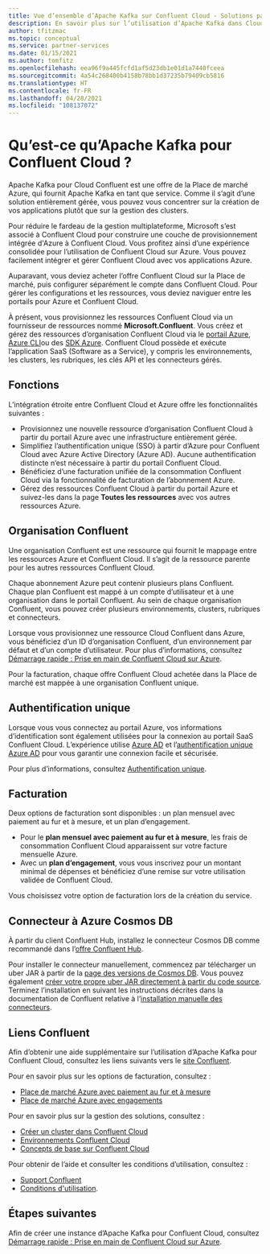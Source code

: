```yaml
---
title: Vue d’ensemble d’Apache Kafka sur Confluent Cloud - Solutions partenaires Azure
description: En savoir plus sur l’utilisation d’Apache Kafka dans Cloud Confluent sur la Place de marché Azure.
author: tfitzmac
ms.topic: conceptual
ms.service: partner-services
ms.date: 01/15/2021
ms.author: tomfitz
ms.openlocfilehash: eea96f9a445fcfd1af5d23db1e01d1a7440fceea
ms.sourcegitcommit: 4a54c268400b4158b78bb1d37235b79409cb5816
ms.translationtype: HT
ms.contentlocale: fr-FR
ms.lasthandoff: 04/28/2021
ms.locfileid: "108137072"
---
```

# <a name="what-is-apache-kafka-for-confluent-cloud"></a>Qu’est-ce qu’Apache Kafka pour Confluent Cloud ?

Apache Kafka pour Cloud Confluent est une offre de la Place de marché Azure, qui fournit Apache Kafka en tant que service. Comme il s’agit d’une solution entièrement gérée, vous pouvez vous concentrer sur la création de vos applications plutôt que sur la gestion des clusters.

Pour réduire le fardeau de la gestion multiplateforme, Microsoft s’est associé à Confluent Cloud pour construire une couche de provisionnement intégrée d'Azure à Confluent Cloud. Vous profitez ainsi d’une expérience consolidée pour l’utilisation de Confluent Cloud sur Azure. Vous pouvez facilement intégrer et gérer Confluent Cloud avec vos applications Azure.

Auparavant, vous deviez acheter l’offre Confluent Cloud sur la Place de marché, puis configurer séparément le compte dans Confluent Cloud. Pour gérer les configurations et les ressources, vous deviez naviguer entre les portails pour Azure et Confluent Cloud.

À présent, vous provisionnez les ressources Confluent Cloud via un fournisseur de ressources nommé **Microsoft.Confluent**. Vous créez et gérez des ressources d’organisation Confluent Cloud via le [portail Azure](https://portal.azure.com/), [Azure CLI](/cli/azure/)ou des [SDK Azure](/azure/#languages-and-tools). Confluent Cloud possède et exécute l’application SaaS (Software as a Service), y compris les environnements, les clusters, les rubriques, les clés API et les connecteurs gérés.

## <a name="capabilities"></a>Fonctions

L’intégration étroite entre Confluent Cloud et Azure offre les fonctionnalités suivantes :

- Provisionnez une nouvelle ressource d’organisation Confluent Cloud à partir du portail Azure avec une infrastructure entièrement gérée.
- Simplifiez l’authentification unique (SSO) à partir d’Azure pour Confluent Cloud avec Azure Active Directory (Azure AD). Aucune authentification distincte n’est nécessaire à partir du portail Confluent Cloud.
- Bénéficiez d’une facturation unifiée de la consommation Confluent Cloud via la fonctionnalité de facturation de l’abonnement Azure.
- Gérez des ressources Confluent Cloud à partir du portail Azure et suivez-les dans la page **Toutes les ressources** avec vos autres ressources Azure.

## <a name="confluent-organization"></a>Organisation Confluent

Une organisation Confluent est une ressource qui fournit le mappage entre les ressources Azure et Confluent Cloud. Il s’agit de la ressource parente pour les autres ressources Confluent Cloud.

Chaque abonnement Azure peut contenir plusieurs plans Confluent. Chaque plan Confluent est mappé à un compte d’utilisateur et à une organisation dans le portail Confluent. Au sein de chaque organisation Confluent, vous pouvez créer plusieurs environnements, clusters, rubriques et connecteurs.

Lorsque vous provisionnez une ressource Cloud Confluent dans Azure, vous bénéficiez d’un ID d’organisation Confluent, d’un environnement par défaut et d’un compte d’utilisateur. Pour plus d’informations, consultez [Démarrage rapide : Prise en main de Confluent Cloud sur Azure](create.md).

Pour la facturation, chaque offre Confluent Cloud achetée dans la Place de marché est mappée à une organisation Confluent unique.

## <a name="single-sign-on"></a>Authentification unique

Lorsque vous vous connectez au portail Azure, vos informations d’identification sont également utilisées pour la connexion au portail SaaS Confluent Cloud. L’expérience utilise [Azure AD](../../active-directory/fundamentals/active-directory-whatis.md) et l’[authentification unique Azure AD](../../active-directory/manage-apps/what-is-single-sign-on.md) pour vous garantir une connexion facile et sécurisée.

Pour plus d’informations, consultez [Authentification unique](manage.md#single-sign-on).

## <a name="billing"></a>Facturation

Deux options de facturation sont disponibles : un plan mensuel avec paiement au fur et à mesure, et un plan d’engagement.

- Pour le **plan mensuel avec paiement au fur et à mesure**, les frais de consommation Confluent Cloud apparaissent sur votre facture mensuelle Azure.
- Avec un **plan d’engagement**, vous vous inscrivez pour un montant minimal de dépenses et bénéficiez d’une remise sur votre utilisation validée de Confluent Cloud.

Vous choisissez votre option de facturation lors de la création du service.

## <a name="connector-to-azure-cosmos-db"></a>Connecteur à Azure Cosmos DB

À partir du client Confluent Hub, installez le connecteur Cosmos DB comme recommandé dans l’[offre Confluent Hub](https://www.confluent.io/hub/microsoftcorporation/kafka-connect-cosmos). 

Pour installer le connecteur manuellement, commencez par télécharger un uber JAR à partir de la [page des versions de Cosmos DB](https://github.com/microsoft/kafka-connect-cosmosdb/releases). Vous pouvez également [créer votre propre uber JAR directement à partir du code source](https://github.com/microsoft/kafka-connect-cosmosdb/blob/dev/doc/README_Sink.md#install-sink-connector). Terminez l’installation en suivant les instructions décrites dans la documentation de Confluent relative à l’[installation manuelle des connecteurs](https://docs.confluent.io/home/connect/install.html#install-connector-manually).  

## <a name="confluent-links"></a>Liens Confluent

Afin d’obtenir une aide supplémentaire sur l’utilisation d’Apache Kafka pour Confluent Cloud, consultez les liens suivants vers le [site Confluent](https://docs.confluent.io/home/overview.html).

Pour en savoir plus sur les options de facturation, consultez :

* [Place de marché Azure avec paiement au fur et à mesure](https://docs.confluent.io/cloud/current/billing/ccloud-azure-payg.html)
* [Place de marché Azure avec engagements](https://docs.confluent.io/cloud/current/billing/ccloud-azure-ubb.html)

Pour en savoir plus sur la gestion des solutions, consultez :

* [Créer un cluster dans Confluent Cloud](https://docs.confluent.io/cloud/current/clusters/create-cluster.html)
* [Environnements Confluent Cloud](https://docs.confluent.io/current/cloud/using/environments.html)
* [Concepts de base sur Confluent Cloud](https://docs.confluent.io/current/cloud/using/cloud-basics.html)

Pour obtenir de l’aide et consulter les conditions d’utilisation, consultez :

* [Support Confluent](https://support.confluent.io)
* [Conditions d'utilisation](https://www.confluent.io/confluent-cloud-tos).

## <a name="next-steps"></a>Étapes suivantes

Afin de créer une instance d’Apache Kafka pour Confluent Cloud, consultez [Démarrage rapide : Prise en main de Confluent Cloud sur Azure](create.md).